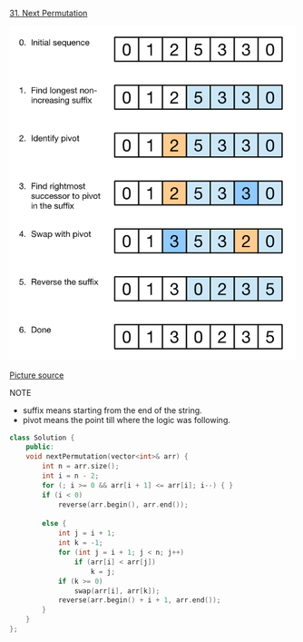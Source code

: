 [31. Next Permutation](https://leetcode.com/problems/next-permutation/)

<img src = "./next-permutation-algorithm.png"  alt="image">

[Picture source](https://leetcode.com/problems/next-permutation/discuss/13994/Readable-code-without-confusing-ij-and-with-explanation)

NOTE

- suffix means starting from the end of the string.
- pivot means the point till where the logic was following.

```cpp
class Solution {
    public:
    void nextPermutation(vector<int>& arr) {
        int n = arr.size();
        int i = n - 2;
        for (; i >= 0 && arr[i + 1] <= arr[i]; i--) { }
        if (i < 0)
            reverse(arr.begin(), arr.end());

        else {
            int j = i + 1;
            int k = -1;
            for (int j = i + 1; j < n; j++)
                if (arr[i] < arr[j])
                    k = j;
            if (k >= 0)
                swap(arr[i], arr[k]);
            reverse(arr.begin() + i + 1, arr.end());
        }
    }
};
```
